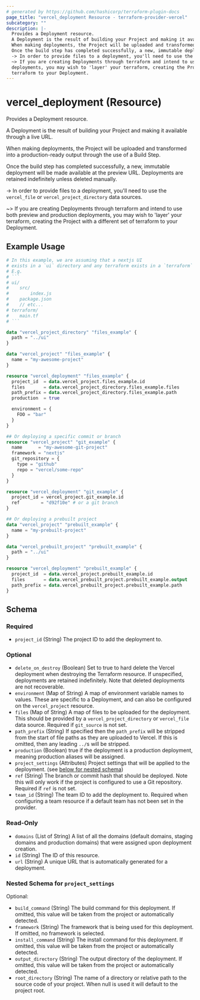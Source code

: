 ```yaml
---
# generated by https://github.com/hashicorp/terraform-plugin-docs
page_title: "vercel_deployment Resource - terraform-provider-vercel"
subcategory: ""
description: |-
  Provides a Deployment resource.
  A Deployment is the result of building your Project and making it available through a live URL.
  When making deployments, the Project will be uploaded and transformed into a production-ready output through the use of a Build Step.
  Once the build step has completed successfully, a new, immutable deployment will be made available at the preview URL. Deployments are retained indefinitely unless deleted manually.
  -> In order to provide files to a deployment, you'll need to use the vercel_file or vercel_project_directory data sources.
  ~> If you are creating Deployments through terraform and intend to use both preview and production
  deployments, you may wish to 'layer' your terraform, creating the Project with a different set of
  terraform to your Deployment.
---
```


# vercel_deployment (Resource)

Provides a Deployment resource.

A Deployment is the result of building your Project and making it available through a live URL.

When making deployments, the Project will be uploaded and transformed into a production-ready output through the use of a Build Step.

Once the build step has completed successfully, a new, immutable deployment will be made available at the preview URL. Deployments are retained indefinitely unless deleted manually.

-> In order to provide files to a deployment, you'll need to use the `vercel_file` or `vercel_project_directory` data sources.

~> If you are creating Deployments through terraform and intend to use both preview and production
deployments, you may wish to 'layer' your terraform, creating the Project with a different set of
terraform to your Deployment.

## Example Usage

```terraform
# In this example, we are assuming that a nextjs UI
# exists in a `ui` directory and any terraform exists in a `terraform` directory.
# E.g.
# ```
# ui/
#    src/
#        index.js
#    package.json
#    // etc...
# terraform/
#    main.tf
# ```

data "vercel_project_directory" "files_example" {
  path = "../ui"
}

data "vercel_project" "files_example" {
  name = "my-awesome-project"
}

resource "vercel_deployment" "files_example" {
  project_id  = data.vercel_project.files_example.id
  files       = data.vercel_project_directory.files_example.files
  path_prefix = data.vercel_project_directory.files_example.path
  production  = true

  environment = {
    FOO = "bar"
  }
}

## Or deploying a specific commit or branch
resource "vercel_project" "git_example" {
  name      = "my-awesome-git-project"
  framework = "nextjs"
  git_repository = {
    type = "github"
    repo = "vercel/some-repo"
  }
}

resource "vercel_deployment" "git_example" {
  project_id = vercel_project.git_example.id
  ref        = "d92f10e" # or a git branch
}

## Or deploying a prebuilt project 
data "vercel_project" "prebuilt_example" {
  name = "my-prebuilt-project"
}

data "vercel_prebuilt_project" "prebuilt_example" {
  path = "../ui"
}

resource "vercel_deployment" "prebuilt_example" {
  project_id  = data.vercel_project.prebuilt_example.id
  files       = data.vercel_prebuilt_project.prebuilt_example.output
  path_prefix = data.vercel_prebuilt_project.prebuilt_example.path
}
```

<!-- schema generated by tfplugindocs -->
## Schema

### Required

- `project_id` (String) The project ID to add the deployment to.

### Optional

- `delete_on_destroy` (Boolean) Set to true to hard delete the Vercel deployment when destroying the Terraform resource. If unspecified, deployments are retained indefinitely. Note that deleted deployments are not recoverable.
- `environment` (Map of String) A map of environment variable names to values. These are specific to a Deployment, and can also be configured on the `vercel_project` resource.
- `files` (Map of String) A map of files to be uploaded for the deployment. This should be provided by a `vercel_project_directory` or `vercel_file` data source. Required if `git_source` is not set.
- `path_prefix` (String) If specified then the `path_prefix` will be stripped from the start of file paths as they are uploaded to Vercel. If this is omitted, then any leading `../`s will be stripped.
- `production` (Boolean) true if the deployment is a production deployment, meaning production aliases will be assigned.
- `project_settings` (Attributes) Project settings that will be applied to the deployment. (see [below for nested schema](#nestedatt--project_settings))
- `ref` (String) The branch or commit hash that should be deployed. Note this will only work if the project is configured to use a Git repository. Required if `ref` is not set.
- `team_id` (String) The team ID to add the deployment to. Required when configuring a team resource if a default team has not been set in the provider.

### Read-Only

- `domains` (List of String) A list of all the domains (default domains, staging domains and production domains) that were assigned upon deployment creation.
- `id` (String) The ID of this resource.
- `url` (String) A unique URL that is automatically generated for a deployment.

<a id="nestedatt--project_settings"></a>
### Nested Schema for `project_settings`

Optional:

- `build_command` (String) The build command for this deployment. If omitted, this value will be taken from the project or automatically detected.
- `framework` (String) The framework that is being used for this deployment. If omitted, no framework is selected.
- `install_command` (String) The install command for this deployment. If omitted, this value will be taken from the project or automatically detected.
- `output_directory` (String) The output directory of the deployment. If omitted, this value will be taken from the project or automatically detected.
- `root_directory` (String) The name of a directory or relative path to the source code of your project. When null is used it will default to the project root.


